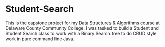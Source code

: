 # Student-Search
This is the capstone project for my Data Structures &amp; Algorithms course at Delaware County Community College. I was tasked to build a Student and Student Search class to work with a Binary Search tree to do CRUD style work in pure command line Java.
